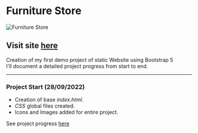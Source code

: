 # Furniture Store

![Furniture Store](https://user-images.githubusercontent.com/110303654/192773344-c04babbc-71e6-4c8f-8a01-329a95024a44.png)

## Visit site [here](https://arturohdzg.github.io/FurnitureStore/)

Creation of my first demo project of static Website using Bootstrap 5<br>
I'll document a detailed project progress from start to end.
<hr>

### Project Start (28/09/2022)

* Creation of base _index.html_.
* _CSS_ global files created.
* Icons and Images added for entire project.

See project progress [here](https://github.com/ArturoHDZG/FurnitureStore/releases/tag/Start)
